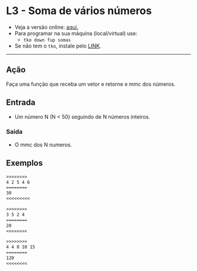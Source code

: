 # L3 - Soma de vários números

- Veja a versão online: [aqui.](https://github.com/qxcodefup/arcade/blob/master/base/somas/Readme.md)
- Para programar na sua máquina (local/virtual) use:
  - `tko down fup somas`
- Se não tem o `tko`, instale pelo [LINK](https://github.com/senapk/tko).

---

## Ação

Faça uma função que receba um vetor e retorne e mmc dos números.

## Entrada

* Um número N (N < 50) seguindo de N números inteiros.

### Saida

* O mmc dos N numeros.

## Exemplos

``` txt
>>>>>>>>
4 2 5 4 6
========
30
<<<<<<<<<

>>>>>>>>
3 5 2 4
========
20
<<<<<<<<

>>>>>>>>
4 4 8 10 15
========
120
<<<<<<<<
```
